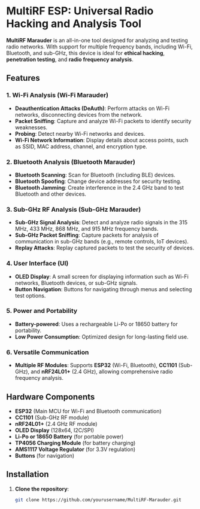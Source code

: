 # MultiRF ESP: Universal Radio Hacking and Analysis Tool

**MultiRF Marauder** is an all-in-one tool designed for analyzing and testing radio networks. With support for multiple frequency bands, including Wi-Fi, Bluetooth, and sub-GHz, this device is ideal for **ethical hacking**, **penetration testing**, and **radio frequency analysis**.

## Features

### 1. **Wi-Fi Analysis (Wi-Fi Marauder)**
- **Deauthentication Attacks (DeAuth)**: Perform attacks on Wi-Fi networks, disconnecting devices from the network.
- **Packet Sniffing**: Capture and analyze Wi-Fi packets to identify security weaknesses.
- **Probing**: Detect nearby Wi-Fi networks and devices.
- **Wi-Fi Network Information**: Display details about access points, such as SSID, MAC address, channel, and encryption type.

### 2. **Bluetooth Analysis (Bluetooth Marauder)**
- **Bluetooth Scanning**: Scan for Bluetooth (including BLE) devices.
- **Bluetooth Spoofing**: Change device addresses for security testing.
- **Bluetooth Jamming**: Create interference in the 2.4 GHz band to test Bluetooth and other devices.

### 3. **Sub-GHz RF Analysis (Sub-GHz Marauder)**
- **Sub-GHz Signal Analysis**: Detect and analyze radio signals in the 315 MHz, 433 MHz, 868 MHz, and 915 MHz frequency bands.
- **Sub-GHz Packet Sniffing**: Capture packets for analysis of communication in sub-GHz bands (e.g., remote controls, IoT devices).
- **Replay Attacks**: Replay captured packets to test the security of devices.

### 4. **User Interface (UI)**
- **OLED Display**: A small screen for displaying information such as Wi-Fi networks, Bluetooth devices, or sub-GHz signals.
- **Button Navigation**: Buttons for navigating through menus and selecting test options.

### 5. **Power and Portability**
- **Battery-powered**: Uses a rechargeable Li-Po or 18650 battery for portability.
- **Low Power Consumption**: Optimized design for long-lasting field use.

### 6. **Versatile Communication**
- **Multiple RF Modules**: Supports **ESP32** (Wi-Fi, Bluetooth), **CC1101** (Sub-GHz), and **nRF24L01+** (2.4 GHz), allowing comprehensive radio frequency analysis.

## Hardware Components

- **ESP32** (Main MCU for Wi-Fi and Bluetooth communication)
- **CC1101** (Sub-GHz RF module)
- **nRF24L01+** (2.4 GHz RF module)
- **OLED Display** (128x64, I2C/SPI)
- **Li-Po or 18650 Battery** (for portable power)
- **TP4056 Charging Module** (for battery charging)
- **AMS1117 Voltage Regulator** (for 3.3V regulation)
- **Buttons** (for navigation)

## Installation

1. **Clone the repository**:
   ```bash
   git clone https://github.com/yourusername/MultiRF-Marauder.git
